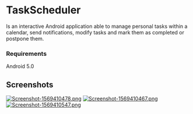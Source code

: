 # TaskScheduler
Is an interactive Android application able to manage personal tasks within a calendar, send notifications, modify tasks and mark them as completed or postpone them.
### Requirements
Android 5.0

## Screenshots
[![Screenshot-1569410478.png](https://i.postimg.cc/MTWLTNpf/Screenshot-1569410478.png)](https://postimg.cc/5HRgKPvf)
[![Screenshot-1569410467.png](https://i.postimg.cc/rFSY1qRR/Screenshot-1569410467.png)](https://postimg.cc/jLSXK0XR)
[![Screenshot-1569410547.png](https://i.postimg.cc/W1588zNz/Screenshot-1569410547.png)](https://postimg.cc/Bj12Qq1f)

